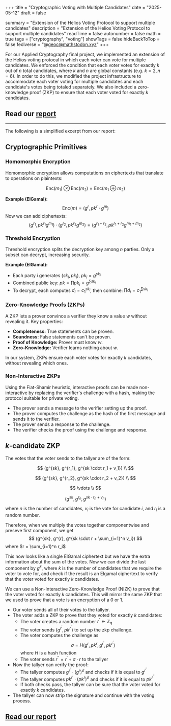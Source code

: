 +++
title = "Cryptographic Voting with Multiple Candidates"
date = "2025-05-12"
draft = false

summary = "Extension of the Helios Voting Protocol to support multiple candidates"
description = "Extension of the Helios Voting Protocol to support multiple candidates"
readTime = false
autonumber = false
math = true
tags = ["cryptography", "voting"]
showTags = false
hideBackToTop = false
fediverse = "@geoc@mathstodon.xyz"
+++

For our Applied Cryptography final project, we implemented an extension of the Helios voting protocal in which each voter can vote for multiple candidates. We enforced the condition that each voter votes for exactly $k$ out of $n$ total candidates, where $k$ and $n$ are global constants (e.g. $k = 2, n = 6$). In order to do this, we modified the project infrastructure to accommodate each voter voting for multiple candidates and each candidate's votes being totaled separately. We also included a zero-knowledge proof (ZKP) to ensure that each voter voted for exactly $k$ candidates.

<h2> Read our <a href="./../paper.pdf">report</a> </h2>

----
The following is a simplified excerpt from our report:

## Cryptographic Primitives

### Homomorphic Encryption

Homomorphic encryption allows computations on ciphertexts that translate to operations on plaintexts:

$$
\mathrm{Enc}(m_1) \otimes \mathrm{Enc}(m_2) = \mathrm{Enc}(m_1 \oplus m_2)
$$

**Example (ElGamal):**
$$
\mathrm{Enc}(m) = (g^r, pk^r \cdot g^m)
$$
Now we can add ciphertexts:
$$
(g^{r_1}, pk^{r_1}g^{m_1}) \cdot (g^{r_2}, pk^{r_2}g^{m_2}) = (g^{r_1+r_2}, pk^{r_1+r_2}g^{m_1+m_2})
$$

### Threshold Encryption

Threshold encryption splits the decryption key among $n$ parties. Only a subset can decrypt, increasing security.

**Example (ElGamal):**

- Each party $i$ generates $(sk_i, pk_i)$, $pk_i = g^{sk_i}$
- Combined public key: $pk = \prod pk_i = g^{\sum sk_i}$
- To decrypt, each computes $d_i = c_1^{sk_i}$, then combine: $\prod d_i = c_1^{\sum sk_i}$

### Zero-Knowledge Proofs (ZKPs)

A ZKP lets a prover convince a verifier they know a value $w$ without revealing it. Key properties:

- **Completeness:** True statements can be proven.
- **Soundness:** False statements can't be proven.
- **Proof of Knowledge:** Prover must know $w$.
- **Zero-Knowledge:** Verifier learns nothing about $w$.

In our system, ZKPs ensure each voter votes for exactly $k$ candidates, without revealing which ones.

### Non-Interactive ZKPs

Using the Fiat-Shamir heuristic, interactive proofs can be made non-interactive by replacing the verifier's challenge with a hash, making the protocol suitable for private voting.

  - The prover sends a message to the verifier setting up the proof.
  - The prover computes the challenge as the hash of the first message and sends it to the verifier.
  - The prover sends a response to the challenge.
  - The verifier checks the proof using the challenge and response.

## $k$-candidate ZKP
The votes that the voter sends to the tallyer are of the form:

$$
  (g^{sk}, g^{r_1}, g^{sk \cdot r_1 + v_1}) \\
$$

$$
  (g^{sk}, g^{r_2}, g^{sk \cdot r_2 + v_2}) \\
$$

$$
  \vdots \\
$$

$$
  (g^{sk}, g^{r_n}, g^{sk \cdot r_n + v_n})
$$

where $n$ is the number of candidates, $v_i$ is the vote for candidate $i$, and $r_i$ is a random number. 

Therefore, when we multiply the votes together componentwise and preseve first component, we get
$$
  (g^{sk}, g^{r}, g^{sk \cdot r + \sum_{i=1}^n v_i})
$$
where $r = \sum_{i=1}^n r_i$ 

This now looks like a single ElGamal ciphertext but we have the extra information about the sum of the votes. Now we can divide the last component by $g^{k}$, where $k$ is the number of candidates that we require the voter to vote for, and check if the result is an Elgamal ciphertext to verify that the voter voted for exactly $k$ candidates.

We can use a Non-Interactive Zero-Knowledge Proof (NIZK) to prove that the voter voted for exactly $k$ candidates. This will mirror the same ZKP that we used to prove that a vote is an encryption of a 0 or 1. 

- Our voter sends all of their votes to the tallyer.
- The voter adds a ZKP to prove that they voted for exactly $k$ candidates:
    - The voter creates a random number $r^\prime \leftarrow \mathbb{Z}_q$
    - The voter sends $(g^{r^\prime}, pk^{r^\prime})$ to set up the zkp challenge.
    - The voter computes the challenge as $$\sigma = H(g^{r}, pk^{r}, g^{r^\prime}, pk^{r^\prime})$$ where $H$ is a hash function
    - The voter sends $r^{\prime\prime} = r^\prime + \sigma \cdot r$ to the tallyer 
- Now the tallyer can verify the proof:
    - The tallyer computes $g^{r^\prime} \cdot (g^r)^{\sigma}$ and checks if it is equal to $g^{r^{\prime\prime}}$
    - The tallyer computes $pk^{r^\prime} \cdot (pk^r)^{\sigma}$ and checks if it is equal to $pk^{r^{\prime\prime}}$
    - If both checks pass, the tallyer can be sure that the voter voted for exactly $k$ candidates.
- The tallyer can now strip the signature and continue with the voting process.

<h2> <a href="./../paper.pdf">Read our report</a> </h2>